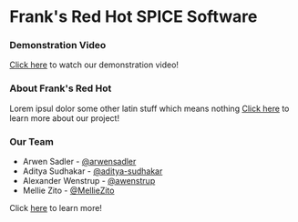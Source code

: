 # Frank's Red Hot SPICE Software

### Demonstration Video
[Click here](url) to watch our demonstration video!

### About Frank's Red Hot
Lorem ipsul dolor some other latin stuff which means nothing
[Click here](url) to learn more about our project!


### Our Team
- Arwen Sadler - [@arwensadler](github.com/arwensadler)
- Aditya Sudhakar - [@aditya-sudhakar](github.com/aditya-sudhakar)
- Alexander Wenstrup - [@awenstrup](https://www.github.com/awenstrup)
- Mellie Zito - [@MellieZito](github.com/MellieZito)

Click [here](url) to learn more!

